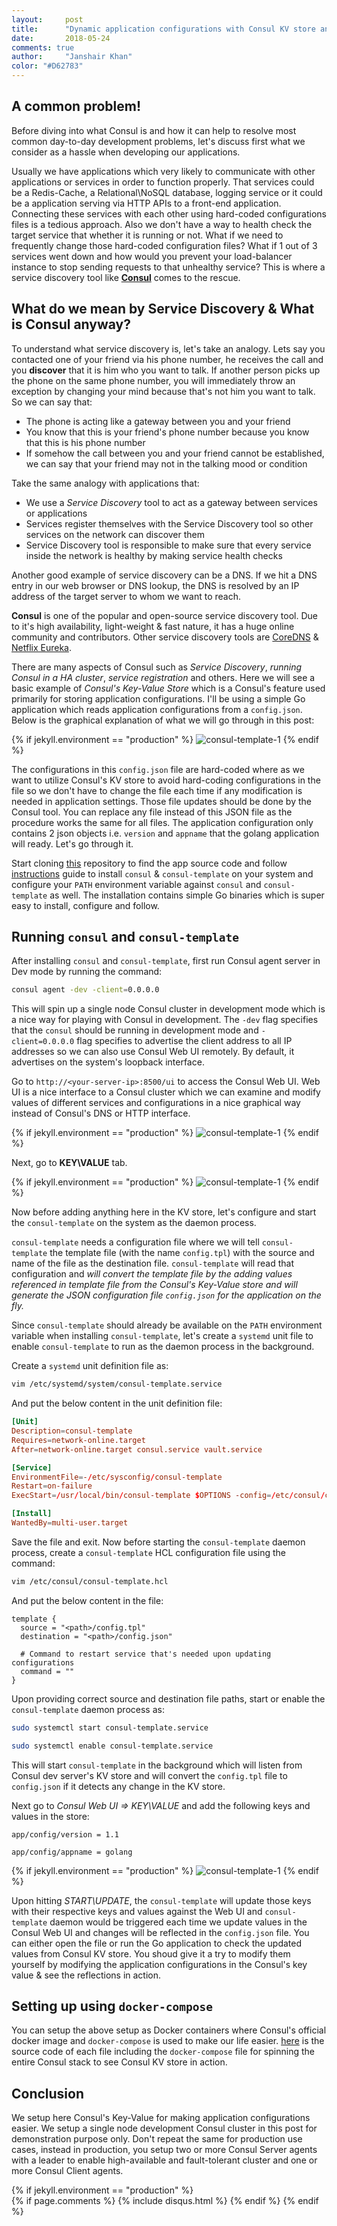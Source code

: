 ```yaml
---
layout:     post
title:      "Dynamic application configurations with Consul KV store and consul-template"
date:       2018-05-24
comments: true
author:     "Janshair Khan"
color: "#D62783"
---
```


## A common problem!

Before diving into what Consul is and how it can help to resolve most common day-to-day development problems, let's discuss first what we consider as a hassle when developing our applications.

Usually we have applications which very likely to communicate with other applications or services in order to function properly. That services could be a Redis-Cache, a Relational\NoSQL database, logging service or it could be a application serving via HTTP APIs to a front-end application. Connecting these services with each other using hard-coded configurations files is a tedious approach. Also we don't have a way to health check the target service that whether it is running or not. What if we need to frequently change those hard-coded configuration files? What if 1 out of 3 services went down and how would you prevent your load-balancer instance to stop sending requests to that unhealthy service? This is where a service discovery tool like **<a href="https://www.consul.io/" class="underline" target="_blank">Consul</a>** comes to the rescue.

## What do we mean by Service Discovery & What is Consul anyway?

To understand what service discovery is, let's take an analogy. Lets say you contacted one of your friend via his phone number, he receives the call and you **discover** that it is him who you want to talk. If another person picks up the phone on the same phone number, you will immediately throw an exception by changing your mind because that's not him you want to talk. So we can say that:

- The phone is acting like a gateway between you and your friend
- You know that this is your friend's phone number because you know that this is his phone number
- If somehow the call between you and your friend cannot be established, we can say that your friend may not in the talking mood or condition

Take the same analogy with applications that:
- We use a *Service Discovery* tool to act as a gateway between services or applications
- Services register themselves with the Service Discovery tool so other services on the network can discover them
- Service Discovery tool is responsible to make sure that every service inside the network is healthy by making service health checks

Another good example of service discovery can be a DNS. If we hit a DNS entry in our web browser or DNS lookup, the DNS is resolved by an IP address of the target server to whom we want to reach.

**Consul** is one of the popular and open-source service discovery tool. Due to it's high availability, light-weight & fast nature, it has a huge online community and contributors. Other service discovery tools are <a href="https://coredns.io/" class="underline" target="_blank">CoreDNS</a> & <a href="https://github.com/Netflix/eureka" class="underline" target="_blank">Netflix Eureka</a>.

There are many aspects of Consul such as *Service Discovery*, *running Consul in a HA cluster*, *service registration* and others. Here we will see a basic example of *Consul's Key-Value Store* which is a Consul's feature used primarily for storing application configurations. I'll be using a simple Go application which reads application configurations from a `config.json`. Below is the graphical explanation of what we will go through in this post:

{% if jekyll.environment == "production" %}
<img src="https://kjanshair.azureedge.net/misc/dynamic-app-conf-with-consul-and-consul-template/1.png" alt="consul-template-1" class="img-responsive center-block"/>
{% endif %}

The configurations in this `config.json` file are hard-coded where as we want to utilize Consul's KV store to avoid hard-coding configurations in the file so we don't have to change the file each time if any modification is needed in application settings. Those file updates should be done by the Consul tool. You can replace any file instead of this JSON file as the procedure works the same for all files. The application configuration only contains 2 json objects i.e. `version` and `appname` that the golang application will ready. Let's go through it.

Start cloning <a href="https://www.consul.io/intro/getting-started/install.html" class="underline" target="_blank">this</a> repository to find the app source code and follow <a href="https://github.com/hashicorp/consul-template" class="underline" target="_blank">instructions</a> guide to install `consul` & `consul-template` on your system and configure your `PATH` environment variable against `consul` and `consul-template` as well. The installation contains simple Go binaries which is super easy to install, configure and follow.

## Running `consul` and `consul-template`

After installing `consul` and `consul-template`, first run Consul agent server in Dev mode by running the command:

```bash
consul agent -dev -client=0.0.0.0
```

This will spin up a single node Consul cluster in development mode which is a nice way for playing with Consul in development. The `-dev` flag specifies that the `consul` should be running in development mode and `-client=0.0.0.0` flag specifies to advertise the client address to all IP addresses so we can also use Consul Web UI remotely. By default, it advertises on the system's loopback interface.

Go to `http://<your-server-ip>:8500/ui` to access the Consul Web UI. Web UI is a nice interface to a Consul cluster which we can examine and modify values of different services and configurations in a nice graphical way instead of Consul's DNS or HTTP interface.

{% if jekyll.environment == "production" %}
<img src="https://kjanshair.azureedge.net/misc/dynamic-app-conf-with-consul-and-consul-template/2.png" alt="consul-template-1" class="img-responsive center-block"/>
{% endif %}

Next, go to **KEY\VALUE** tab.

{% if jekyll.environment == "production" %}
<img src="https://kjanshair.azureedge.net/misc/dynamic-app-conf-with-consul-and-consul-template/3.png" alt="consul-template-1" class="img-responsive center-block"/>
{% endif %}

Now before adding anything here in the KV store, let's configure and start the `consul-template` on the system as the daemon process.

`consul-template` needs a configuration file where we will tell `consul-template` the template file (with the name `config.tpl`) with the source and name of the file as the destination file. `consul-template` will read that configuration and *will convert the template file by the adding values referenced in template file from the Consul's Key-Value store and will generate the JSON configuration file `config.json` for the application on the fly.* 

Since `consul-template` should already be available on the `PATH` environment variable when installing `consul-template`, let's create a `systemd` unit file to enable `consul-template` to run as the daemon process in the background.


Create a `systemd` unit definition file as:

```bash
vim /etc/systemd/system/consul-template.service
```

And put the below content in the unit definition file:

```toml
[Unit]
Description=consul-template
Requires=network-online.target
After=network-online.target consul.service vault.service

[Service]
EnvironmentFile=-/etc/sysconfig/consul-template
Restart=on-failure
ExecStart=/usr/local/bin/consul-template $OPTIONS -config=/etc/consul/consul-template.hcl

[Install]
WantedBy=multi-user.target
```

Save the file and exit. Now before starting the `consul-template` daemon process, create a `consul-template` HCL configuration file using the command:

```bash
vim /etc/consul/consul-template.hcl
```

And put the below content in the file:

```hcl
template {                                                           
  source = "<path>/config.tpl"           
  destination = "<path>/config.json"
  
  # Command to restart service that's needed upon updating configurations
  command = ""                                                       
}                                                                    
``` 

Upon providing correct source and destination file paths, start or enable the `consul-template` daemon process as:

```bash
sudo systemctl start consul-template.service
```
```bash
sudo systemctl enable consul-template.service
```

This will start `consul-template` in the background which will listen from Consul dev server's KV store and will convert the `config.tpl` file to `config.json` if it detects any change in the KV store.

Next go to *Consul Web UI => KEY\VALUE* and add the following keys and values in the store:

`app/config/version = 1.1`

`app/config/appname = golang`

{% if jekyll.environment == "production" %}
<img src="https://kjanshair.azureedge.net/misc/dynamic-app-conf-with-consul-and-consul-template/4.png" alt="consul-template-1" class="img-responsive center-block"/>
{% endif %}

Upon hitting *START\UPDATE*, the `consul-template` will update those keys with their respective keys and values against the Web UI and `consul-template` daemon would be triggered each time we  update values in the  Consul Web UI and changes will be reflected in the `config.json` file. You can either open the file or run the Go application to check the updated values from Consul KV store. You shoud give it a try to modify them yourself by modifying the application configurations in the Consul's key value & see the reflections in action.

## Setting up using `docker-compose`

You can setup the above setup as Docker containers where Consul's official docker image and `docker-compose` is used to make our life easier. <a href="https://github.com/kjanshair/docker-consul-template" class="underline" target="_blank">here</a> is the source code of each file including the `docker-compose` file for spinning the entire Consul stack to see Consul KV store in action.

## Conclusion

We setup here Consul's Key-Value for making application configurations easier. We setup a single node development Consul cluster in this post for demonstration purpose only. Don't repeat the same for production use cases, instead in production, you setup two or more Consul Server agents with a leader to enable high-available and fault-tolerant cluster and one or more Consul Client agents.

{% if jekyll.environment == "production" %}    
    {% if page.comments %}
      {% include disqus.html %}
    {% endif %}
{% endif %}